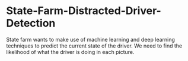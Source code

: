# State-Farm-Distracted-Driver-Detection
State farm wants to make use of machine learning and deep learning techniques to predict the current state of the driver. We need to find the likelihood of what the driver is doing in each picture.
